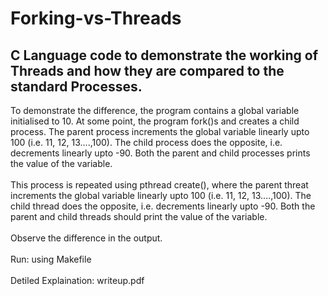 # Forking-vs-Threads
## C Language code to demonstrate the working of Threads and how they are compared to the standard Processes.

To demonstrate the difference, the program contains a global variable initialised to 10. At some point, the program fork()s and creates a child process. The parent
process increments the global variable linearly upto 100 (i.e. 11, 12, 13....,100). The child process does the opposite, i.e. decrements linearly upto -90. Both the parent and child processes prints the value of the variable.<br/><br/> 
This process is repeated using pthread create(), where the parent threat increments the global variable linearly upto 100 (i.e. 11, 12, 13....,100). The child thread does the opposite, i.e. decrements linearly upto -90. Both the parent and child threads should print the value of the variable.<br/><br/> 
Observe the difference in the output.<br/><br/> 
Run: using Makefile<br/><br/> Detiled Explaination: writeup.pdf
